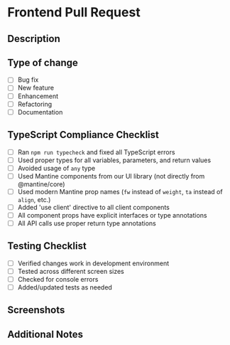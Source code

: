 # Frontend Pull Request

## Description

<!-- Describe your changes in detail -->

## Type of change

- [ ] Bug fix
- [ ] New feature
- [ ] Enhancement
- [ ] Refactoring
- [ ] Documentation

## TypeScript Compliance Checklist

- [ ] Ran `npm run typecheck` and fixed all TypeScript errors
- [ ] Used proper types for all variables, parameters, and return values
- [ ] Avoided usage of `any` type
- [ ] Used Mantine components from our UI library (not directly from @mantine/core)
- [ ] Used modern Mantine prop names (`fw` instead of `weight`, `ta` instead of `align`, etc.)
- [ ] Added 'use client' directive to all client components
- [ ] All component props have explicit interfaces or type annotations
- [ ] All API calls use proper return type annotations

## Testing Checklist

- [ ] Verified changes work in development environment
- [ ] Tested across different screen sizes
- [ ] Checked for console errors
- [ ] Added/updated tests as needed

## Screenshots

<!-- If applicable, add screenshots to demonstrate your changes -->

## Additional Notes

<!-- Add any other context about the PR here -->

